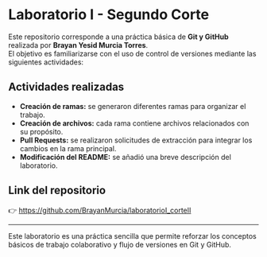 # Laboratorio I - Segundo Corte

Este repositorio corresponde a una práctica básica de **Git y GitHub** realizada por **Brayan Yesid Murcia Torres**.  
El objetivo es familiarizarse con el uso de control de versiones mediante las siguientes actividades:

## Actividades realizadas
- **Creación de ramas:** se generaron diferentes ramas para organizar el trabajo.
- **Creación de archivos:** cada rama contiene archivos relacionados con su propósito.
- **Pull Requests:** se realizaron solicitudes de extracción para integrar los cambios en la rama principal.
- **Modificación del README:** se añadió una breve descripción del laboratorio.

## Link del repositorio
👉 https://github.com/BrayanMurcia/laboratorioI_corteII 

---

Este laboratorio es una práctica sencilla que permite reforzar los conceptos básicos de trabajo colaborativo y flujo de versiones en Git y GitHub.
